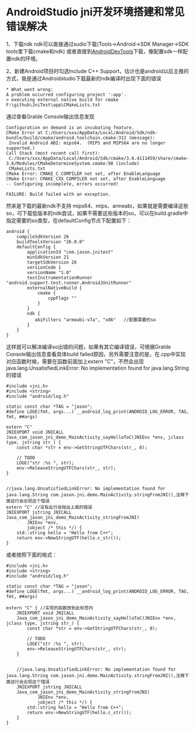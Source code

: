 # AndroidStudio jni开发环境搭建和常见错误解决
1、下载ndk
ndk可以直接通过sudio下载(Tools->Android->SDK Manager->SDK tools里下载cmake和ndk)
或者直接到[AndroidDevTools](http://www.androiddevtools.cn/ "androiddevtools")下载，像配置sdk一样配置ndk的环境。

2、新建Android项目时勾选Include C++ Support，估计也是android以后主推的方式，我是通过Androidstudio下载最新的ndk编译时出现下面的错误

    * What went wrong:
	A problem occurred configuring project ':app'.
	> executing external native build for cmake F:\github\JniTest\app\CMakeLists.txt
通过查看Gralde Console输出信息发现

    Configuration on demand is an incubating feature.
	CMake Error at C:/Users/xxx/AppData/Local/Android/Sdk/ndk-bundle/build/cmake/android.toolchain.cmake:312 (message):
 	 Invalid Android ABI: mips64.  (MIPS and MIPS64 are no longer supported.)
	Call Stack (most recent call first):
 	 C:/Users/xxx/AppData/Local/Android/Sdk/cmake/3.6.4111459/share/cmake-3.6/Modules/CMakeDetermineSystem.cmake:98 (include)
 	 CMakeLists.txt
	CMake Error: CMAKE_C_COMPILER not set, after EnableLanguage
	CMake Error: CMAKE_CXX_COMPILER not set, after EnableLanguage
	-- Configuring incomplete, errors occurred!

	FAILURE: Build failed with an exception.
  然来是下载的最新ndk不支持 mips64、mips、armeabi，如果就是需要编译这些so，可下载低版本的ndk尝试，如果不需要这些版本的so，可以在build.gradle中指定需要的so类型，在defaultConfig节点下配置如下：
  
  
    android {
		compileSdkVersion 26
		buildToolsVersion "26.0.0"
		defaultConfig {
		    applicationId "com.jason.jnitest"
		    minSdkVersion 21
		    targetSdkVersion 26
		    versionCode 1
		    versionName "1.0"
		    testInstrumentationRunner "android.support.test.runner.AndroidJUnitRunner"
		    externalNativeBuild {
		        cmake {
		            cppFlags ""
		        }
		    }
		    ndk {
		       abiFilters "armeabi-v7a", "x86"   //配置需要的so
		    }
		}
   	}
   这样就可以解决编译so出错的问题，如果有其它编译错误，可根据Gralde Console输出信息查看具体build failed原因，另外需要注意的是，在.cpp中实现对应函数时候，需要在函数前面加上extern "C"，不然会出现java.lang.UnsatisfiedLinkError: No implementation found for java.lang.String 的错误
   
   	#include <jni.h>
	#include <string>
	#include "android/log.h"
	
	static const char *TAG = "jason";
	#define LOGE(fmt, args...) __android_log_print(ANDROID_LOG_ERROR, TAG, fmt, ##args)
	
	extern "C" 
	JNIEXPORT void JNICALL
	Java_com_jason_jni_demo_MainActivity_sayHelloToC(JNIEnv *env, jclass type, jstring str_) {
	    const char *str = env->GetStringUTFChars(str_, 0);
	
	    // TODO
	    LOGE("str :%s ", str);
	    env->ReleaseStringUTFChars(str_, str);
	}
	
	
	//java.lang.UnsatisfiedLinkError: No implementation found for java.lang.String com.jason.jni.demo.MainActivity.stringFromJNI(),注释下面这行会出现这个错误
	extern "C" //没有此行会抛出上面的错误
	JNIEXPORT jstring JNICALL
	Java_com_jason_jni_demo_MainActivity_stringFromJNI(
	        JNIEnv *env,
	        jobject /* this */) {
	    std::string hello = "Hello from C++";
	    return env->NewStringUTF(hello.c_str());
	}
  或者按照下面的格式：
  
  	#include <jni.h>
	#include <string>
	#include "android/log.h"
	
	static const char *TAG = "jason";
	#define LOGE(fmt, args...) __android_log_print(ANDROID_LOG_ERROR, TAG, fmt, ##args)
	
	extern "C" { //实现的函数放到此标签内
		JNIEXPORT void JNICALL
		Java_com_jason_jni_demo_MainActivity_sayHelloToC(JNIEnv *env, jclass type, jstring str_) {
		    const char *str = env->GetStringUTFChars(str_, 0);
		
		    // TODO
		    LOGE("str :%s ", str);
		    env->ReleaseStringUTFChars(str_, str);
		}
		
		
		//java.lang.UnsatisfiedLinkError: No implementation found for java.lang.String com.jason.jni.demo.MainActivity.stringFromJNI(),注释下面这行会出现这个错误
		JNIEXPORT jstring JNICALL
		Java_com_jason_jni_demo_MainActivity_stringFromJNI(
		        JNIEnv *env,
		        jobject /* this */) {
		    std::string hello = "Hello from C++";
		    return env->NewStringUTF(hello.c_str());
		}
	}
